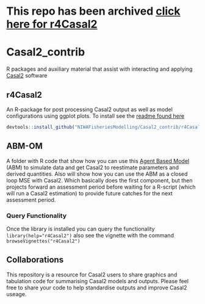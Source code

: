 # This repo has been archived [click here for r4Casal2](https://github.com/NIWAFisheriesModelling/r4Casal2)

# Casal2_contrib
R packages and auxiliary material that assist with interacting and applying [Casal2](https://github.com/NIWAFisheriesModelling/CASAL2) software

## r4Casal2
An R-package for post processing Casal2 output as well as model configurations using ggplot plots. To install see the [readme found here](https://github.com/NIWAFisheriesModelling/Casal2_contrib/tree/main/r4Casal2)
```r
devtools::install_github("NIWAFisheriesModelling/Casal2_contrib/r4Casal2", build_vignettes  = TRUE)
```

## ABM-OM
A folder with R code that show how you can use this [Agent Based Model](https://github.com/Craig44/IBM) (ABM) to simulate data and get Casal2 to reestimate parameters and derived quantities.
Also will show how you can use the ABM as a closed loop MSE with Casal2. Which basically does the first component, but then projects forward an assessment period before waiting for a R-script (which will run a Casal2 estimation) to provide 
future catches for the next assessment period.

### Query Functionality
Once the library is installed you can query the functionality `library(help="r4Casal2")` also see the vignette with the command `browseVignettes("r4Casal2")`


## Collaborations
This repository is a resource for Casal2 users to share graphics and tabulation code for summarising Casal2 models and outputs. Please feel free to share your code to help standardise outputs and improve Casal2 useage.

